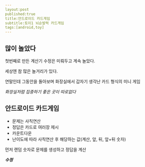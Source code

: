 ```yaml
---
layout:post
published:true
title:안드로이드 카드게임
subtitle:토이1 뇌순발력 카드게임
tags:[android,toy]
---
```


## 많이 놀았다
첫번째로 만든 계산기 수정은 미뤄두고 계속 놀았다.

세상엔 참 많은 놀거리가 있다.

연말인데 그동안을 돌아보며 화장실에서 갑자기 생각난 카드 형식의 미니 게임

*화장실처럼 집중하기 좋은 곳이 따로없다*


## 안드로이드 카드게임

- 문제는 사칙연산
- 정답은 카드로 여러장 제시
- 카운트다운
- 난이도에 따라 사칙연산 후 해당하는 값(계산, 앞, 뒤, 앞+뒤 숫자)

먼저 랜덤 숫자로 문제를 생성하고 정답을 계산

***수정***
